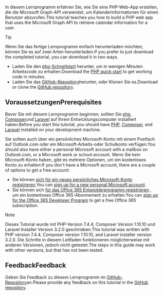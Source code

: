 <!-- markdownlint-disable MD002 MD041 -->

<span data-ttu-id="b2d35-101">In diesem Lernprogramm erfahren Sie, wie Sie eine PHP-Web-App erstellen, die die Microsoft Graph-API verwendet, um Kalenderinformationen für einen Benutzer abzurufen.</span><span class="sxs-lookup"><span data-stu-id="b2d35-101">This tutorial teaches you how to build a PHP web app that uses the Microsoft Graph API to retrieve calendar information for a user.</span></span>

> [!TIP]
> <span data-ttu-id="b2d35-102">Wenn Sie das fertige Lernprogramm einfach herunterladen möchten, können Sie es auf zwei Arten herunterladen.</span><span class="sxs-lookup"><span data-stu-id="b2d35-102">If you prefer to just download the completed tutorial, you can download it in two ways.</span></span>
>
> - <span data-ttu-id="b2d35-103">Laden Sie den [php-Schnellstart](https://developer.microsoft.com/graph/quick-start?platform=option-php) herunter, um in wenigen Minuten Arbeitscode zu erhalten.</span><span class="sxs-lookup"><span data-stu-id="b2d35-103">Download the [PHP quick start](https://developer.microsoft.com/graph/quick-start?platform=option-php) to get working code in minutes.</span></span>
> - <span data-ttu-id="b2d35-104">Laden Sie das [GitHub-Repository](https://github.com/microsoftgraph/msgraph-training-phpapp)herunter, oder Klonen Sie es.</span><span class="sxs-lookup"><span data-stu-id="b2d35-104">Download or clone the [GitHub repository](https://github.com/microsoftgraph/msgraph-training-phpapp).</span></span>

## <a name="prerequisites"></a><span data-ttu-id="b2d35-105">Voraussetzungen</span><span class="sxs-lookup"><span data-stu-id="b2d35-105">Prerequisites</span></span>

<span data-ttu-id="b2d35-106">Bevor Sie mit diesem Lernprogramm beginnen, sollten Sie [php](http://php.net/downloads.php), [Composer](https://getcomposer.org/)und [Laravel](https://laravel.com/) auf Ihrem Entwicklungscomputer installiert haben.</span><span class="sxs-lookup"><span data-stu-id="b2d35-106">Before you start this tutorial, you should have [PHP](http://php.net/downloads.php), [Composer](https://getcomposer.org/), and [Laravel](https://laravel.com/) installed on your development machine.</span></span>

<span data-ttu-id="b2d35-107">Sie sollten auch über ein persönliches Microsoft-Konto mit einem Postfach auf Outlook.com oder ein Microsoft-Arbeits-oder Schulkonto verfügen.</span><span class="sxs-lookup"><span data-stu-id="b2d35-107">You should also have either a personal Microsoft account with a mailbox on Outlook.com, or a Microsoft work or school account.</span></span> <span data-ttu-id="b2d35-108">Wenn Sie kein Microsoft-Konto haben, gibt es mehrere Optionen, um ein kostenloses Konto zu erhalten:</span><span class="sxs-lookup"><span data-stu-id="b2d35-108">If you don't have a Microsoft account, there are a couple of options to get a free account:</span></span>

- <span data-ttu-id="b2d35-109">Sie können [sich für ein neues persönliches Microsoft-Konto registrieren](https://signup.live.com/signup?wa=wsignin1.0&rpsnv=12&ct=1454618383&rver=6.4.6456.0&wp=MBI_SSL_SHARED&wreply=https://mail.live.com/default.aspx&id=64855&cbcxt=mai&bk=1454618383&uiflavor=web&uaid=b213a65b4fdc484382b6622b3ecaa547&mkt=E-US&lc=1033&lic=1).</span><span class="sxs-lookup"><span data-stu-id="b2d35-109">You can [sign up for a new personal Microsoft account](https://signup.live.com/signup?wa=wsignin1.0&rpsnv=12&ct=1454618383&rver=6.4.6456.0&wp=MBI_SSL_SHARED&wreply=https://mail.live.com/default.aspx&id=64855&cbcxt=mai&bk=1454618383&uiflavor=web&uaid=b213a65b4fdc484382b6622b3ecaa547&mkt=E-US&lc=1033&lic=1).</span></span>
- <span data-ttu-id="b2d35-110">Sie können sich [für das Office 365 Entwicklerprogramm registrieren](https://developer.microsoft.com/office/dev-program) , um ein kostenloses Office 365-Abonnement zu erhalten.</span><span class="sxs-lookup"><span data-stu-id="b2d35-110">You can [sign up for the Office 365 Developer Program](https://developer.microsoft.com/office/dev-program) to get a free Office 365 subscription.</span></span>

> [!NOTE]
> <span data-ttu-id="b2d35-111">Dieses Tutorial wurde mit PHP-Version 7.4.4, Composer Version 1.10.10 und Laravel Installer Version 3.2.0 geschrieben.</span><span class="sxs-lookup"><span data-stu-id="b2d35-111">This tutorial was written with PHP version 7.4.4, Composer version 1.10.10, and Laravel installer version 3.2.0.</span></span> <span data-ttu-id="b2d35-112">Die Schritte in diesem Leitfaden funktionieren möglicherweise mit anderen Versionen, jedoch nicht getestet.</span><span class="sxs-lookup"><span data-stu-id="b2d35-112">The steps in this guide may work with other versions, but that has not been tested.</span></span>

## <a name="feedback"></a><span data-ttu-id="b2d35-113">Feedback</span><span class="sxs-lookup"><span data-stu-id="b2d35-113">Feedback</span></span>

<span data-ttu-id="b2d35-114">Geben Sie Feedback zu diesem Lernprogramm im [GitHub-Repository](https://github.com/microsoftgraph/msgraph-training-phpapp)an.</span><span class="sxs-lookup"><span data-stu-id="b2d35-114">Please provide any feedback on this tutorial in the [GitHub repository](https://github.com/microsoftgraph/msgraph-training-phpapp).</span></span>
